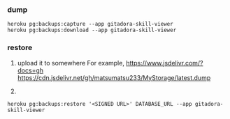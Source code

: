 ### dump
```
heroku pg:backups:capture --app gitadora-skill-viewer
heroku pg:backups:download --app gitadora-skill-viewer
```

### restore
1. upload it to somewhere
For example, https://www.jsdelivr.com/?docs=gh
https://cdn.jsdelivr.net/gh/matsumatsu233/MyStorage/latest.dump

2. 
```
heroku pg:backups:restore '<SIGNED URL>' DATABASE_URL --app gitadora-skill-viewer
```
